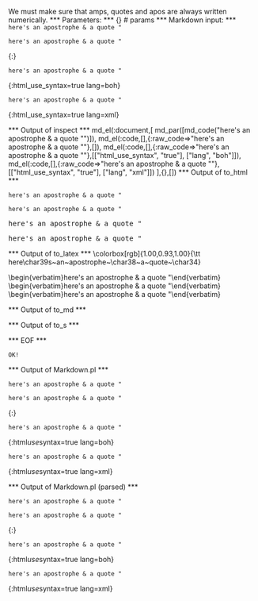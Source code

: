 We must make sure that amps, quotes and apos are always written
numerically.
*** Parameters: ***
{} # params 
*** Markdown input: ***
`here's an apostrophe & a quote "`

	here's an apostrophe & a quote "
{:}

	here's an apostrophe & a quote "
{:html_use_syntax=true lang=boh}

	here's an apostrophe & a quote "
{:html_use_syntax=true lang=xml}

*** Output of inspect ***
md_el(:document,[
	md_par([md_code("here's an apostrophe & a quote \"")]),
	md_el(:code,[],{:raw_code=>"here's an apostrophe & a quote \""},[]),
	md_el(:code,[],{:raw_code=>"here's an apostrophe & a quote \""},[["html_use_syntax", "true"], ["lang", "boh"]]),
	md_el(:code,[],{:raw_code=>"here's an apostrophe & a quote \""},[["html_use_syntax", "true"], ["lang", "xml"]])
],{},[])
*** Output of to_html ***

<p><code>here&apos;s an apostrophe &amp; a quote &quot;</code></p>
<pre><code>here&#39;s an apostrophe &amp; a quote &quot;</code></pre><pre class='boh'>here's an apostrophe &amp; a quote &quot;</pre><pre class='xml'>here's an apostrophe &amp; a quote &quot;</pre>
*** Output of to_latex ***
\colorbox[rgb]{1.00,0.93,1.00}{\tt here\char39s~an~apostrophe~\char38~a~quote~\char34}

\begin{verbatim}here's an apostrophe & a quote "\end{verbatim}
\begin{verbatim}here's an apostrophe & a quote "\end{verbatim}
\begin{verbatim}here's an apostrophe & a quote "\end{verbatim}

*** Output of to_md ***



*** Output of to_s ***

*** EOF ***



	OK!



*** Output of Markdown.pl ***
<p><code>here's an apostrophe &amp; a quote "</code></p>

<pre><code>here's an apostrophe &amp; a quote "
</code></pre>

<p>{:}</p>

<pre><code>here's an apostrophe &amp; a quote "
</code></pre>

<p>{:html<em>use</em>syntax=true lang=boh}</p>

<pre><code>here's an apostrophe &amp; a quote "
</code></pre>

<p>{:html<em>use</em>syntax=true lang=xml}</p>

*** Output of Markdown.pl (parsed) ***
<p
     ><code>here's an apostrophe &amp; a quote "</code
   ></p
   ><pre
     ><code>here's an apostrophe &amp; a quote "
</code
   ></pre
   ><p>{:}</p
   ><pre
     ><code>here's an apostrophe &amp; a quote "
</code
   ></pre
   ><p>{:html<em>use</em
     >syntax=true lang=boh}</p
   ><pre
     ><code>here's an apostrophe &amp; a quote "
</code
   ></pre
   ><p>{:html<em>use</em
     >syntax=true lang=xml}</p
 >